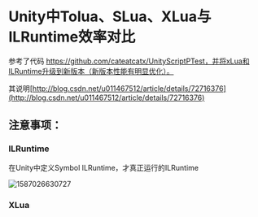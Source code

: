 # Unity中Tolua、SLua、XLua与ILRuntime效率对比

参考了代码 https://github.com/cateatcatx/UnityScriptPTest，并将xLua和ILRuntime升级到新版本（新版本性能有明显优化）。

其说明[http://blog.csdn.net/u011467512/article/details/72716376](http://blog.csdn.net/u011467512/article/details/72716376)



## 注意事项：

### ILRuntime

在Unity中定义Symbol ILRuntime，才真正运行的ILRuntime

![1587026630727](C:\Users\gladhu\AppData\Roaming\Typora\typora-user-images\1587026630727.png)

### XLua



